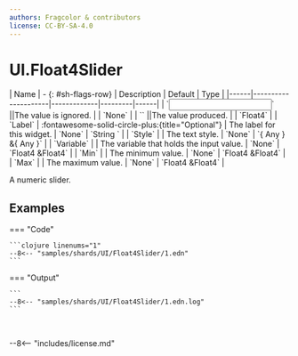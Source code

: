 ```yaml
---
authors: Fragcolor & contributors
license: CC-BY-SA-4.0
---
```



# UI.Float4Slider

<div class="sh-parameters" markdown="1">
| Name | - {: #sh-flags-row} | Description | Default | Type |
|------|---------------------|-------------|---------|------|
| `<input>` ||The value is ignored. | | `None` |
| `<output>` ||The value produced. | | `Float4` |
| `Label` | :fontawesome-solid-circle-plus:{title="Optional"}  | The label for this widget. | `None` | `String ` |
| `Style` |  | The text style. | `None` | `{ Any } &{ Any }` |
| `Variable` |  | The variable that holds the input value. | `None` | `Float4 &Float4` |
| `Min` |  | The minimum value. | `None` | `Float4 &Float4` |
| `Max` |  | The maximum value. | `None` | `Float4 &Float4` |

</div>

A numeric slider.

## Examples

=== "Code"

    ```clojure linenums="1"
    --8<-- "samples/shards/UI/Float4Slider/1.edn"
    ```

=== "Output"

    ```
    --8<-- "samples/shards/UI/Float4Slider/1.edn.log"
    ```
&nbsp;

--8<-- "includes/license.md"
